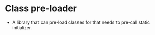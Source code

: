 # Class pre-loader
- A library that can pre-load classes for that needs to pre-call static initializer.